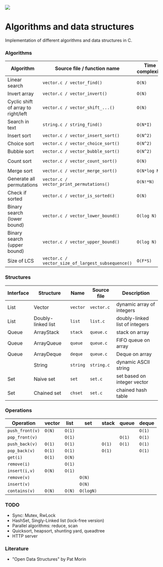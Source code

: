 ![](https://github.com/vadimgush/algorithms/workflows/CMake/badge.svg)

# Algorithms and data structures

Implementation of different algorithms and data structures in C.

### Algorithms

| Algorithm                             | Source file / function name                         | Time complexity       | Space complexity  |
| ------------------------------------- | --------------------------------------------------- | --------------------- | ----------------- |
| Linear search                         | `vector.c / vector_find()`                          | ``O(N)``              |                   |
| Invert array                          | `vector.c / vector_invert()`                        | ``O(N)``              |                   |
| Cyclic shift of array to right/left   | `vector.c / vector_shift_...()`                     | ``O(N)``              |                   |
| Search in text                        | `string.c / string_find()`                          | ``O(N*I)``            |                   |
| Insert sort                           | `vector.c / vector_insert_sort()`                   | ``O(N^2)``            | ``O(1)``          |
| Choice sort                           | `vector.c / vector_choice_sort()`                   | ``O(N^2)``            | ``O(1)``          |
| Bubble sort                           | `vector.c / vector_bubble_sort()`                   | ``O(N^2)``            | ``O(1)``          |
| Count sort                            | `vector.c / vector_count_sort()`                    | ``O(N)``              | ``O(max - min)``  |
| Merge sort                            | `vector.c / vector_merge_sort()`                    | ``O(N*log N)``        | ``O(N)``          |
| Generate all permutations             | `vector.c / vector_print_permutations()`            | ``O(N!*N)``           | ``O(N)``          |
| Check if sorted                       | `vector.c / vector_is_sorted()`                     | ``O(N)``              | ``O(1)``          |
| Binary search (lower bound)           | `vector.c / vector_lower_bound()`                   | ``O(log N)``          | ``O(1)``          |
| Binary search (upper bound)           | `vector.c / vector_upper_bound()`                   | ``O(log N)``          | ``O(1)``          |
| Size of LCS                           | `vector.c / vector_size_of_largest_subsequence()`   | ``O(F*S)``            | ``O(F*S)``        |

### Structures

| Interface        | Structure                 | Name      | Source file       | Description                           |
| ---------------- | ------------------------- | --------- | ----------------- | ------------------------------------- |
| List             | Vector                    | `vector`  | `vector.c`        | dynamic array of integers             |
| List             | Doubly-linked list        | `list`    | `list.c`          | doubly-linked list of integers        |
| Queue            | ArrayStack                | `stack`   | `queue.c`         | stack on array                        |
| Queue            | ArrayQueue                | `queue`   | `queue.c`         | FIFO queue on array                   |
| Queue            | ArrayDeque                | `deque`   | `queue.c`         | Deque on array                        |
|                  | String                    | `string`  | `string.c`        | dynamic ASCII string                  |
| Set              | Naive set                 | `set`     | `set.c`           | set based on integer vector           |
| Set              | Chained set               | `chset`   | `set.c`           | chained hash table                    |

### Operations

| Operation         | vector   | list     | set         | stack     | queue     | deque    |
| ----------------- | -------- | -------- | ----------- | --------- | --------- | -------- |
| `push_front(v)`   | ``O(N)`` | ``O(1)`` |             |           |           | ``O(1)`` |
| `pop_front(v)`    |          | ``O(1)`` |             |           | ``O(1)``  | ``O(1)`` |
| `push_back(v)`    | ``O(1)`` | ``O(1)`` |             | ``O(1)``  | ``O(1)``  | ``O(1)`` |
| `pop_back(v)`     | ``O(1)`` | ``O(1)`` |             | ``O(1)``  |           | ``O(1)`` |
| `get(i)`          | ``O(1)`` | ``O(N)`` |             |           |           |          |
| `remove(i)`       |          | ``O(1)`` |             |           |           |          |
| `insert(i,v)`     | ``O(N)`` | ``O(1)`` |             |           |           |          |
| `remove(v)`       |          |          | ``O(N)``    |           |           |          |
| `insert(v)`       |          |          | ``O(N)``    |           |           |          |
| `contains(v)`     | ``O(N)`` | ``O(N)`` | ``O(logN)`` |           |           |          |

### TODO 
 * Sync: Mutex, RwLock
 * HashSet, Singly-Linked list (lock-free version)
 * Parallel algorithms: reduce, scan
 * Quicksort, heapsort, shunting yard, queadtree
 * HTTP server

### Literature
 * "Open Data Structures" by Pat Morin

